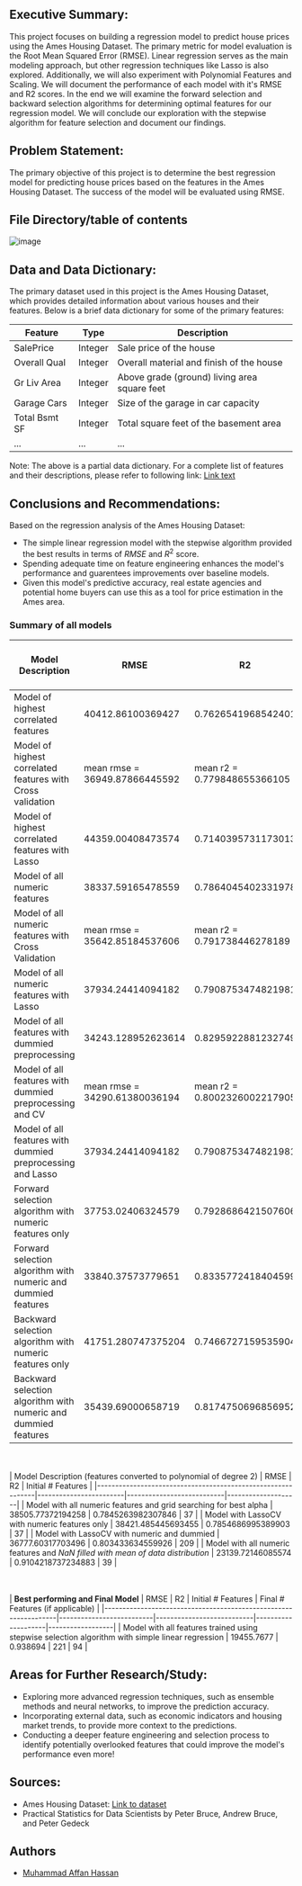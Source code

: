 ## Executive Summary:

This project focuses on building a regression model to predict house prices using the Ames Housing Dataset. The primary metric for model evaluation is the Root Mean Squared Error (RMSE). Linear regression serves as the main modeling approach, but other regression techniques like Lasso is also explored. Additionally, we will also experiment with Polynomial Features and Scaling. We will document the performance of each model with it's RMSE and R2 scores. In the end we will examine the forward selection and backward selection algorithms for determining optimal features for our regression model. We will conclude our exploration with the stepwise algorithm for feature selection and document our findings.

## Problem Statement:
The primary objective of this project is to determine the best regression model for predicting house prices based on the features in the Ames Housing Dataset. The success of the model will be evaluated using RMSE.


## File Directory/table of contents

    
![image](https://media.git.generalassemb.ly/user/50604/files/0c978e64-6410-41b9-bd8f-c9a076a60353)




## Data and Data Dictionary:

The primary dataset used in this project is the Ames Housing Dataset, which provides detailed information about various houses and their features. Below is a brief data dictionary for some of the primary features:

| Feature             | Type     | Description |
|---------------------|----------|-------------|
| SalePrice           | Integer  | Sale price of the house |
| Overall Qual        | Integer  | Overall material and finish of the house |
| Gr Liv Area         | Integer  | Above grade (ground) living area square feet |
| Garage Cars         | Integer  | Size of the garage in car capacity |
| Total Bsmt SF       | Integer  | Total square feet of the basement area |
| ...                 | ...      | ... |

Note: The above is a partial data dictionary. For a complete list of features and their descriptions, please refer to following  link: [Link text](https://jse.amstat.org/v19n3/decock/DataDocumentation.txt)


## Conclusions and Recommendations:

Based on the regression analysis of the Ames Housing Dataset:

- The simple linear regression model with the stepwise algorithm provided the best results in terms of $RMSE$ and $R^2$ score.
- Spending adequate time on feature engineering enhances the model's performance and guarentees improvements over baseline models.
- Given this model's predictive accuracy, real estate agencies and potential home buyers can use this as a tool for price estimation in the Ames area.

### Summary of all models

| Model Description                                               | RMSE                     | R2                        | Initial # Features | Final # Features (if applicable) |
|-----------------------------------------------------------------|--------------------------|---------------------------|--------------------|------------------|
| Model of highest correlated features                            | 40412.86100369427        | 0.7626541968542401        | 10                 | -                |
| Model of highest correlated features with Cross validation      | mean rmse = 36949.87866445592 | mean r2 = 0.779848655366105 | 10             | -                |
| Model of highest correlated features with Lasso                 | 44359.00408473574        | 0.7140395731173013        | 10                 | -                |
| Model of all numeric features                                   | 38337.59165478559        | 0.7864045402331978        | 37                 | -                |
| Model of all numeric features with Cross Validation             | mean rmse = 35642.85184537606 | mean r2 = 0.791738446278189 | 37            | -                |
| Model of all numeric features with Lasso                        | 37934.24414094182        | 0.7908753474821981        | 37                 | -                |
| Model of all features with dummied preprocessing                | 34243.128952623614       | 0.8295922881232749        | 209                | -                |
| Model of all features with dummied preprocessing and CV         | mean rmse = 34290.61380036194 | mean r2 = 0.8002326002217905 | 209          | -                |
| Model of all features with dummied preprocessing and Lasso     | 37934.24414094182        | 0.7908753474821981        | 209                | -                |
| Forward selection algorithm with numeric features only         | 37753.02406324579        | 0.7928686421507606        | 37                 | 33               |
| Forward selection algorithm with numeric and dummied features  | 33840.37573779651        | 0.8335772418404599        | 209                | 120              |
| Backward selection algorithm with numeric features only        | 41751.280747375204       | 0.7466727159535904        | 209                | 36               |
| Backward selection algorithm with numeric and dummied features | 35439.69000658719        | 0.8174750696856952        | 209                | 208                |

<br></br>
| Model Description (features converted to polynomial of degree 2)                                           | RMSE                   | R2                        | Initial # Features |
|-------------------------------------------------------------|------------------------|---------------------------|--------------------|
| Model with all numeric features and grid searching for best alpha | 38505.77372194258      | 0.7845263982307846        | 37                 |
| Model with LassoCV with numeric features only               | 38421.485445693455     | 0.7854686995389903        | 37                 |
| Model with LassoCV with numeric and dummied                 | 36777.60317703496     | 0.803433634559926        | 209                 |
| Model with all numeric features and *NaN filled with mean of data distribution*    | 23139.72146085574      | 0.9104218737234883        | 39                 |
 
<br></br>
| **Best performing and Final Model**                                               | RMSE                     | R2                        | Initial # Features | Final # Features (if applicable) |
|-----------------------------------------------------------------|--------------------------|---------------------------|--------------------|------------------|
| Model with all features trained using stepwise selection algorithm with simple linear regression    | 19455.7677        | 0.938694        | 221                 | 94                |

## Areas for Further Research/Study:

- Exploring more advanced regression techniques, such as ensemble methods and neural networks, to improve the prediction accuracy.
- Incorporating external data, such as economic indicators and housing market trends, to provide more context to the predictions.
- Conducting a deeper feature engineering and selection process to identify potentially overlooked features that could improve the model's performance even more!

## Sources:

- Ames Housing Dataset: [Link to dataset](https://www.kaggle.com/datasets/shashanknecrothapa/ames-housing-dataset)
- Practical Statistics for Data Scientists by Peter Bruce, Andrew Bruce, and Peter Gedeck

## Authors
- [Muhammad Affan Hassan](hassan.affan@gmail.com)
